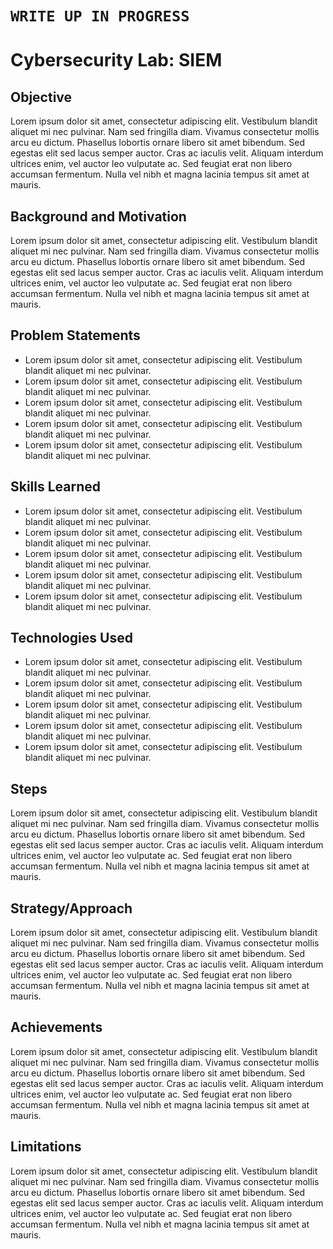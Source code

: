 # `WRITE UP IN PROGRESS`

# Cybersecurity Lab: SIEM

## Objective

Lorem ipsum dolor sit amet, consectetur adipiscing elit. Vestibulum blandit aliquet mi nec pulvinar. Nam sed fringilla diam. Vivamus consectetur mollis arcu eu dictum. Phasellus lobortis ornare libero sit amet bibendum. Sed egestas elit sed lacus semper auctor. Cras ac iaculis velit. Aliquam interdum ultrices enim, vel auctor leo vulputate ac. Sed feugiat erat non libero accumsan fermentum. Nulla vel nibh et magna lacinia tempus sit amet at mauris.

## Background and Motivation

Lorem ipsum dolor sit amet, consectetur adipiscing elit. Vestibulum blandit aliquet mi nec pulvinar. Nam sed fringilla diam. Vivamus consectetur mollis arcu eu dictum. Phasellus lobortis ornare libero sit amet bibendum. Sed egestas elit sed lacus semper auctor. Cras ac iaculis velit. Aliquam interdum ultrices enim, vel auctor leo vulputate ac. Sed feugiat erat non libero accumsan fermentum. Nulla vel nibh et magna lacinia tempus sit amet at mauris.

## Problem Statements

- Lorem ipsum dolor sit amet, consectetur adipiscing elit. Vestibulum blandit aliquet mi nec pulvinar.
- Lorem ipsum dolor sit amet, consectetur adipiscing elit. Vestibulum blandit aliquet mi nec pulvinar.
- Lorem ipsum dolor sit amet, consectetur adipiscing elit. Vestibulum blandit aliquet mi nec pulvinar.
- Lorem ipsum dolor sit amet, consectetur adipiscing elit. Vestibulum blandit aliquet mi nec pulvinar.
- Lorem ipsum dolor sit amet, consectetur adipiscing elit. Vestibulum blandit aliquet mi nec pulvinar.

## Skills Learned

- Lorem ipsum dolor sit amet, consectetur adipiscing elit. Vestibulum blandit aliquet mi nec pulvinar.
- Lorem ipsum dolor sit amet, consectetur adipiscing elit. Vestibulum blandit aliquet mi nec pulvinar.
- Lorem ipsum dolor sit amet, consectetur adipiscing elit. Vestibulum blandit aliquet mi nec pulvinar.
- Lorem ipsum dolor sit amet, consectetur adipiscing elit. Vestibulum blandit aliquet mi nec pulvinar.
- Lorem ipsum dolor sit amet, consectetur adipiscing elit. Vestibulum blandit aliquet mi nec pulvinar.

## Technologies Used

- Lorem ipsum dolor sit amet, consectetur adipiscing elit. Vestibulum blandit aliquet mi nec pulvinar.
- Lorem ipsum dolor sit amet, consectetur adipiscing elit. Vestibulum blandit aliquet mi nec pulvinar.
- Lorem ipsum dolor sit amet, consectetur adipiscing elit. Vestibulum blandit aliquet mi nec pulvinar.
- Lorem ipsum dolor sit amet, consectetur adipiscing elit. Vestibulum blandit aliquet mi nec pulvinar.
- Lorem ipsum dolor sit amet, consectetur adipiscing elit. Vestibulum blandit aliquet mi nec pulvinar.

## Steps

Lorem ipsum dolor sit amet, consectetur adipiscing elit. Vestibulum blandit aliquet mi nec pulvinar. Nam sed fringilla diam. Vivamus consectetur mollis arcu eu dictum. Phasellus lobortis ornare libero sit amet bibendum. Sed egestas elit sed lacus semper auctor. Cras ac iaculis velit. Aliquam interdum ultrices enim, vel auctor leo vulputate ac. Sed feugiat erat non libero accumsan fermentum. Nulla vel nibh et magna lacinia tempus sit amet at mauris.

## Strategy/Approach

Lorem ipsum dolor sit amet, consectetur adipiscing elit. Vestibulum blandit aliquet mi nec pulvinar. Nam sed fringilla diam. Vivamus consectetur mollis arcu eu dictum. Phasellus lobortis ornare libero sit amet bibendum. Sed egestas elit sed lacus semper auctor. Cras ac iaculis velit. Aliquam interdum ultrices enim, vel auctor leo vulputate ac. Sed feugiat erat non libero accumsan fermentum. Nulla vel nibh et magna lacinia tempus sit amet at mauris.

## Achievements

Lorem ipsum dolor sit amet, consectetur adipiscing elit. Vestibulum blandit aliquet mi nec pulvinar. Nam sed fringilla diam. Vivamus consectetur mollis arcu eu dictum. Phasellus lobortis ornare libero sit amet bibendum. Sed egestas elit sed lacus semper auctor. Cras ac iaculis velit. Aliquam interdum ultrices enim, vel auctor leo vulputate ac. Sed feugiat erat non libero accumsan fermentum. Nulla vel nibh et magna lacinia tempus sit amet at mauris.

## Limitations

Lorem ipsum dolor sit amet, consectetur adipiscing elit. Vestibulum blandit aliquet mi nec pulvinar. Nam sed fringilla diam. Vivamus consectetur mollis arcu eu dictum. Phasellus lobortis ornare libero sit amet bibendum. Sed egestas elit sed lacus semper auctor. Cras ac iaculis velit. Aliquam interdum ultrices enim, vel auctor leo vulputate ac. Sed feugiat erat non libero accumsan fermentum. Nulla vel nibh et magna lacinia tempus sit amet at mauris.

